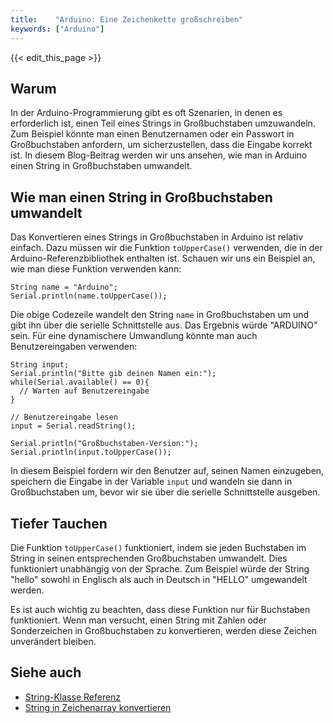 ```yaml
---
title:    "Arduino: Eine Zeichenkette großschreiben"
keywords: ["Arduino"]
---
```


{{< edit_this_page >}}

## Warum

In der Arduino-Programmierung gibt es oft Szenarien, in denen es erforderlich ist, einen Teil eines Strings in Großbuchstaben umzuwandeln. Zum Beispiel könnte man einen Benutzernamen oder ein Passwort in Großbuchstaben anfordern, um sicherzustellen, dass die Eingabe korrekt ist. In diesem Blog-Beitrag werden wir uns ansehen, wie man in Arduino einen String in Großbuchstaben umwandelt.

## Wie man einen String in Großbuchstaben umwandelt

Das Konvertieren eines Strings in Großbuchstaben in Arduino ist relativ einfach. Dazu müssen wir die Funktion `toUpperCase()` verwenden, die in der Arduino-Referenzbibliothek enthalten ist. Schauen wir uns ein Beispiel an, wie man diese Funktion verwenden kann:

```Arduino
String name = "Arduino";
Serial.println(name.toUpperCase());
```

Die obige Codezeile wandelt den String `name` in Großbuchstaben um und gibt ihn über die serielle Schnittstelle aus. Das Ergebnis würde "ARDUINO" sein. Für eine dynamischere Umwandlung könnte man auch Benutzereingaben verwenden:

```Arduino
String input;
Serial.println("Bitte gib deinen Namen ein:");
while(Serial.available() == 0){
  // Warten auf Benutzereingabe
}

// Benutzereingabe lesen
input = Serial.readString();

Serial.println("Großbuchstaben-Version:");
Serial.println(input.toUpperCase());
```

In diesem Beispiel fordern wir den Benutzer auf, seinen Namen einzugeben, speichern die Eingabe in der Variable `input` und wandeln sie dann in Großbuchstaben um, bevor wir sie über die serielle Schnittstelle ausgeben.

## Tiefer Tauchen

Die Funktion `toUpperCase()` funktioniert, indem sie jeden Buchstaben im String in seinen entsprechenden Großbuchstaben umwandelt. Dies funktioniert unabhängig von der Sprache. Zum Beispiel würde der String "hello" sowohl in Englisch als auch in Deutsch in "HELLO" umgewandelt werden.

Es ist auch wichtig zu beachten, dass diese Funktion nur für Buchstaben funktioniert. Wenn man versucht, einen String mit Zahlen oder Sonderzeichen in Großbuchstaben zu konvertieren, werden diese Zeichen unverändert bleiben.

## Siehe auch

- [String-Klasse Referenz](https://www.arduino.cc/reference/de/language/variables/data-types/stringobject/)
- [String in Zeichenarray konvertieren](https://www.arduino.cc/reference/de/language/variables/data-types/string/functions/tochararray/)